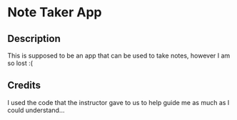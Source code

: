 # Note Taker App

## Description

This is supposed to be an app that can be used to take notes, however I am so lost :( 


## Credits

I used the code that the instructor gave to us to help guide me as much as I could understand...



